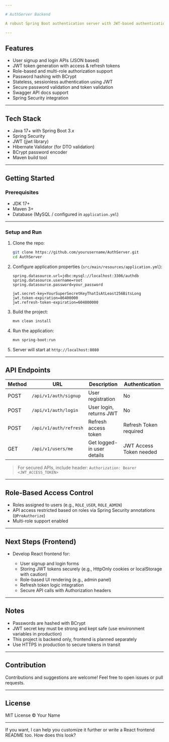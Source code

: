 ```yaml
---

# AuthServer Backend

A robust Spring Boot authentication server with JWT-based authentication, role-based & multi-role access control, and REST API endpoints for login/signup.

---
```


## Features

* User signup and login APIs (JSON based)
* JWT token generation with access & refresh tokens
* Role-based and multi-role authorization support
* Password hashing with BCrypt
* Stateless, sessionless authentication using JWT
* Secure password validation and token validation
* Swagger API docs support
* Spring Security integration

---

## Tech Stack

* Java 17+ with Spring Boot 3.x
* Spring Security
* JWT (jjwt library)
* Hibernate Validator (for DTO validation)
* BCrypt password encoder
* Maven build tool

---

## Getting Started

### Prerequisites

* JDK 17+
* Maven 3+
* Database (MySQL / configured in `application.yml`)

---

### Setup and Run

1. Clone the repo:

   ```bash
   git clone https://github.com/yourusername/AuthServer.git
   cd AuthServer
   ```

2. Configure application properties (`src/main/resources/application.yml`):

   ```properties
   spring.datasource.url=jdbc:mysql://localhost:3306/authdb
   spring.datasource.username=root
   spring.datasource.password=your_password

   jwt.secret-key=YourSuperSecretKeyThatIsAtLeast256BitsLong
   jwt.token-expiration=86400000
   jwt.refresh-token-expiration=604800000
   ```

3. Build the project:

   ```bash
   mvn clean install
   ```

4. Run the application:

   ```bash
   mvn spring-boot:run
   ```

5. Server will start at `http://localhost:8080`

---

## API Endpoints

| Method | URL                    | Description                | Authentication          |
| ------ | ---------------------- | -------------------------- | ----------------------- |
| POST   | `/api/v1/auth/signup`  | User registration          | No                      |
| POST   | `/api/v1/auth/login`   | User login, returns JWT    | No                      |
| POST   | `/api/v1/auth/refresh` | Refresh access token       | Refresh Token required  |
| GET    | `/api/v1/users/me`     | Get logged-in user details | JWT Access Token needed |

> For secured APIs, include header:
> `Authorization: Bearer <JWT_ACCESS_TOKEN>`

---

## Role-Based Access Control

* Roles assigned to users (e.g., `ROLE_USER`, `ROLE_ADMIN`)
* API access restricted based on roles via Spring Security annotations (`@PreAuthorize`)
* Multi-role support enabled

---

## Next Steps (Frontend)

* Develop React frontend for:

  * User signup and login forms
  * Storing JWT tokens securely (e.g., HttpOnly cookies or localStorage with caution)
  * Role-based UI rendering (e.g., admin panel)
  * Refresh token logic integration
  * Secure API calls with Authorization headers

---

## Notes

* Passwords are hashed with BCrypt
* JWT secret key must be strong and kept safe (use environment variables in production)
* This project is backend only, frontend is planned separately
* Use HTTPS in production to secure tokens in transit

---

## Contribution

Contributions and suggestions are welcome! Feel free to open issues or pull requests.

---

## License

MIT License © Your Name

---

If you want, I can help you customize it further or write a React frontend README too. How does this look?
